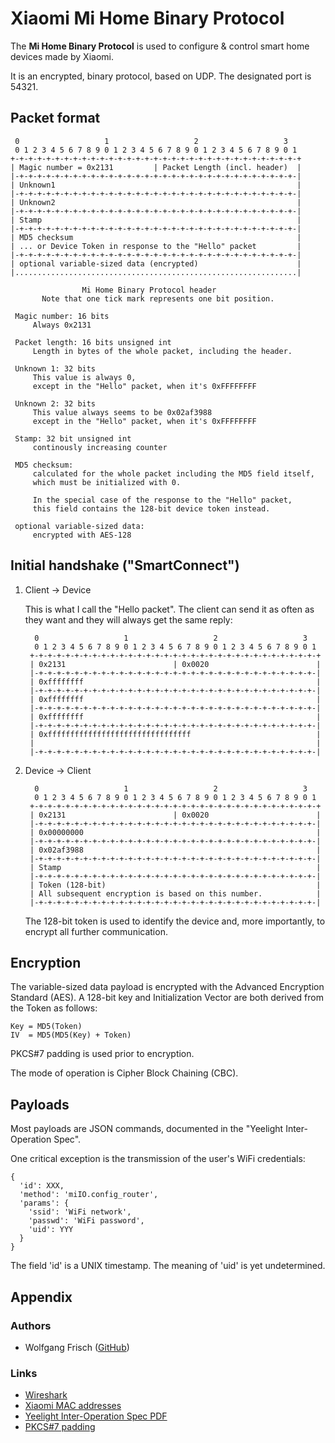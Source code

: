 # Xiaomi Mi Home Binary Protocol

The **Mi Home Binary Protocol** is used to configure & control smart home devices made by Xiaomi.

It is an encrypted, binary protocol, based on UDP. The designated port is 54321.

## Packet format

     0                   1                   2                   3   
     0 1 2 3 4 5 6 7 8 9 0 1 2 3 4 5 6 7 8 9 0 1 2 3 4 5 6 7 8 9 0 1 
    +-+-+-+-+-+-+-+-+-+-+-+-+-+-+-+-+-+-+-+-+-+-+-+-+-+-+-+-+-+-+-+-+
    | Magic number = 0x2131         | Packet Length (incl. header)  |
    |-+-+-+-+-+-+-+-+-+-+-+-+-+-+-+-+-+-+-+-+-+-+-+-+-+-+-+-+-+-+-+-|
    | Unknown1                                                      |
    |-+-+-+-+-+-+-+-+-+-+-+-+-+-+-+-+-+-+-+-+-+-+-+-+-+-+-+-+-+-+-+-|
    | Unknown2                                                      |
    |-+-+-+-+-+-+-+-+-+-+-+-+-+-+-+-+-+-+-+-+-+-+-+-+-+-+-+-+-+-+-+-|
    | Stamp                                                         |
    |-+-+-+-+-+-+-+-+-+-+-+-+-+-+-+-+-+-+-+-+-+-+-+-+-+-+-+-+-+-+-+-|
    | MD5 checksum                                                  |
    | ... or Device Token in response to the "Hello" packet         |
    |-+-+-+-+-+-+-+-+-+-+-+-+-+-+-+-+-+-+-+-+-+-+-+-+-+-+-+-+-+-+-+-|
    | optional variable-sized data (encrypted)                      |
    |...............................................................|
    
                    Mi Home Binary Protocol header
           Note that one tick mark represents one bit position.
     
     Magic number: 16 bits
         Always 0x2131
         
     Packet length: 16 bits unsigned int
         Length in bytes of the whole packet, including the header.
      
     Unknown 1: 32 bits
         This value is always 0,
         except in the "Hello" packet, when it's 0xFFFFFFFF
         
     Unknown 2: 32 bits
         This value always seems to be 0x02af3988
         except in the "Hello" packet, when it's 0xFFFFFFFF
 
     Stamp: 32 bit unsigned int
         continously increasing counter
         
     MD5 checksum:
         calculated for the whole packet including the MD5 field itself,
         which must be initialized with 0.
         
         In the special case of the response to the "Hello" packet,
         this field contains the 128-bit device token instead.
     
     optional variable-sized data:
         encrypted with AES-128
          

## Initial handshake ("SmartConnect")

1. Client → Device

	This is what I call the "Hello packet". The client can send it as often as 
	they want and they will always get the same reply:
	
         0                   1                   2                   3   
         0 1 2 3 4 5 6 7 8 9 0 1 2 3 4 5 6 7 8 9 0 1 2 3 4 5 6 7 8 9 0 1 
        +-+-+-+-+-+-+-+-+-+-+-+-+-+-+-+-+-+-+-+-+-+-+-+-+-+-+-+-+-+-+-+-+
        | 0x2131                        | 0x0020                        |
        |-+-+-+-+-+-+-+-+-+-+-+-+-+-+-+-+-+-+-+-+-+-+-+-+-+-+-+-+-+-+-+-|
        | 0xffffffff                                                    |
        |-+-+-+-+-+-+-+-+-+-+-+-+-+-+-+-+-+-+-+-+-+-+-+-+-+-+-+-+-+-+-+-|
        | 0xffffffff                                                    |
        |-+-+-+-+-+-+-+-+-+-+-+-+-+-+-+-+-+-+-+-+-+-+-+-+-+-+-+-+-+-+-+-|
        | 0xffffffff                                                    |
        |-+-+-+-+-+-+-+-+-+-+-+-+-+-+-+-+-+-+-+-+-+-+-+-+-+-+-+-+-+-+-+-|
        | 0xffffffffffffffffffffffffffffffff                            |
        |                                                               |
        |-+-+-+-+-+-+-+-+-+-+-+-+-+-+-+-+-+-+-+-+-+-+-+-+-+-+-+-+-+-+-+-|
      

2. Device → Client

         0                   1                   2                   3   
         0 1 2 3 4 5 6 7 8 9 0 1 2 3 4 5 6 7 8 9 0 1 2 3 4 5 6 7 8 9 0 1 
        +-+-+-+-+-+-+-+-+-+-+-+-+-+-+-+-+-+-+-+-+-+-+-+-+-+-+-+-+-+-+-+-+
        | 0x2131                        | 0x0020                        |
        |-+-+-+-+-+-+-+-+-+-+-+-+-+-+-+-+-+-+-+-+-+-+-+-+-+-+-+-+-+-+-+-|
        | 0x00000000                                                    |
        |-+-+-+-+-+-+-+-+-+-+-+-+-+-+-+-+-+-+-+-+-+-+-+-+-+-+-+-+-+-+-+-|
        | 0x02af3988                                                    |
        |-+-+-+-+-+-+-+-+-+-+-+-+-+-+-+-+-+-+-+-+-+-+-+-+-+-+-+-+-+-+-+-|
        | Stamp                                                         |
        |-+-+-+-+-+-+-+-+-+-+-+-+-+-+-+-+-+-+-+-+-+-+-+-+-+-+-+-+-+-+-+-|
        | Token (128-bit)                                               |
        | All subsequent encryption is based on this number.            |
        |-+-+-+-+-+-+-+-+-+-+-+-+-+-+-+-+-+-+-+-+-+-+-+-+-+-+-+-+-+-+-+-|
       
	The 128-bit token is used to identify the device and, more importantly, to 
	encrypt all further communication.

## Encryption
The variable-sized data payload is encrypted with the Advanced Encryption 
Standard (AES). A 128-bit key and Initialization Vector are both derived from 
the Token as follows:

    Key = MD5(Token)
    IV  = MD5(MD5(Key) + Token)
    
PKCS#7 padding is used prior to encryption.

The mode of operation is Cipher Block Chaining (CBC).

## Payloads
Most payloads are JSON commands, documented in the "Yeelight Inter-Operation 
Spec".

One critical exception is the transmission of the user's WiFi credentials:

    {
      'id': XXX, 
      'method': 'miIO.config_router',
      'params': {
        'ssid': 'WiFi network',
        'passwd': 'WiFi password',
        'uid': YYY
      }
    }

The field 'id' is a UNIX timestamp. The meaning of 'uid' is yet undetermined.



## Appendix
### Authors
 * Wolfgang Frisch ([GitHub](https://github.com/wfr))
 
### Links
 * [Wireshark](https://www.wireshark.org/)
 * [Xiaomi MAC addresses](http://hwaddress.com/company/xiaomi-communications-co-ltd)
 * [Yeelight Inter-Operation Spec PDF](http://www.yeelight.com/download/Yeelight_Inter-Operation_Spec.pdf)
 * [PKCS#7 padding](https://en.wikipedia.org/wiki/Padding_\(cryptography\)#PKCS7)


